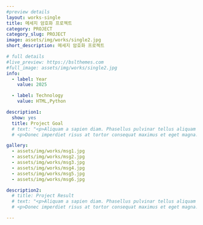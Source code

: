 ```yaml
---
#preview details
layout: works-single
title: 메세지 암호화 프로젝트
category: PROJECT
category_slug: PROJECT
image: assets/img/works/single2.jpg
short_description: 메세지 암호화 프로젝트

# full details
#live_preview: https://bslthemes.com
#full_image: assets/img/works/single2.jpg
info:
  - label: Year
    value: 2025

  - label: Technology
    value: HTML,Python

description1:
  show: yes
  title: Project Goal
  # text: "<p>Aliquam a sapien diam. Phasellus pulvinar tellus aliquam eleifend consectetur. Sed bibendum leo quis rutrum aliquetmorbi.</p>
  # <p>Donec imperdiet risus at tortor consequat maximus et eget magna. Cras ornare sagittis augue, id sollicitudin justo tristique ut. Nullam ex enim, euismod vel bibendum ultrices, fringilla vel eros. Donec euismod leo lectus, et euismod metus euismod sed. Quisque quis suscipit ipsum, at pellentesque velit. Duis a congue sem.</p>"

gallery:
  - assets/img/works/msg1.jpg
  - assets/img/works/msg2.jpg
  - assets/img/works/msg3.jpg
  - assets/img/works/msg4.jpg
  - assets/img/works/msg5.jpg
  - assets/img/works/msg6.jpg

description2:
  # title: Project Result
  # text: "<p>Aliquam a sapien diam. Phasellus pulvinar tellus aliquam eleifend consectetur. Sed bibendum leo quis rutrum aliquetmorbi.</p>
  # <p>Donec imperdiet risus at tortor consequat maximus et eget magna. Cras ornare sagittis augue, id sollicitudin justo tristique ut. Nullam ex enim, euismod vel bibendum ultrices, fringilla vel eros. Donec euismod leo lectus, et euismod metus euismod sed. Quisque quis suscipit ipsum, at pellentesque velit. Duis a congue sem.</p>"

---
```

